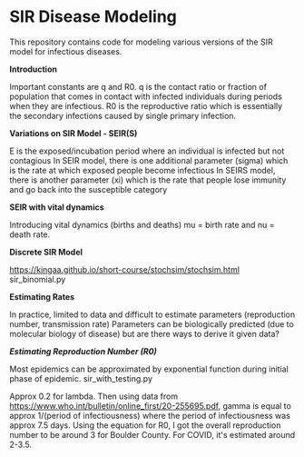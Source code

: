 # SIR Disease Modeling

This repository contains code for modeling various versions of the SIR model for infectious diseases. 

**Introduction**

Important constants are q and R0. q is the contact ratio or fraction of population that comes in contact with infected individuals during periods when they are infectious. R0 is the reproductive ratio which is essentially the secondary infections caused by single primary infection.

**Variations on SIR Model - SEIR(S)**

E is the exposed/incubation period where an individual is infected but not contagious
In SEIR model, there is one additional parameter (sigma)  which is the rate at which exposed people become infectious
In SEIRS model, there is another parameter (xi) which is the rate that people lose immunity and go back into the susceptible category

**SEIR with vital dynamics**

Introducing vital dynamics (births and deaths) mu = birth rate and nu = death rate.

**Discrete SIR Model**

https://kingaa.github.io/short-course/stochsim/stochsim.html
sir_binomial.py

**Estimating Rates**

In practice, limited to data and difficult to estimate parameters (reproduction number, transmission rate)
Parameters can be biologically predicted (due to molecular biology of disease) but are there ways to derive it given data?

***Estimating Reproduction Number (R0)***

Most epidemics can be approximated by exponential function during initial phase of epidemic.
sir_with_testing.py

Approx 0.2 for lambda. Then using data from https://www.who.int/bulletin/online_first/20-255695.pdf, gamma is equal to approx 1/(period of infectiousness) where the period of infectiousness was approx 7.5 days. Using the equation for R0, I got the overall reproduction number to be around 3 for Boulder County. For COVID, it's estimated around 2-3.5.

